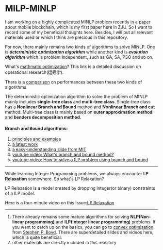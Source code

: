 # MILP-MINLP

I am working on a highly complicated MINLP problem recently in a paper about mobile blockchain, which is my first paper here in ZJU. So I want to record some of my beneficial thoughts here. Besides, I will put all relevant materials used or which I think are precious in this repository.

For now, there mainly remains two kinds of algorithms to solve MINLP. One is ***deterministic optimization algorithm*** while another kind is ***evolution algorithm*** which is problem independent, such as GA, SA, PSO and so on. 

What's [mathmatic optimization](https://zhuanlan.zhihu.com/p/25579864)? This link is a detailed discussion on operational research(运筹学).

There is a [comparison](http://baijiahao.baidu.com/s?id=1600164518587031730&wfr=spider&for=pc) on performances between these two kinds of algorithms. 

The deterministic optimization algorithm to solve the problem of MINLP mainly includes **single-tree class** and **multi-tree class**. Single-tree class has a **Nonlinear Branch and Bound** method and **Nonlinear Branch and cut** method. Multi-tree class is mainly based on **outer approximation method** and **benders decomposition method**.

#### Branch and Bound algorithms: 
1. [principles and examples](https://imada.sdu.dk/~jbj/DM85/TSPtext.pdf)
2. [a latest work](http://web.tecnico.ulisboa.pt/mcasquilho/compute/_linpro/TaylorB_module_c.pdf)
3. [a easy-understanding slide from MIT](https://ocw.mit.edu/courses/sloan-school-of-management/15-053-optimization-methods-in-management-science-spring-2013/tutorials/MIT15_053S13_tut10.pdf)
4. [youtube video: What's branch and bound method?](https://www.youtube.com/watch?v=WNRRmXZkRi0)
5. [youtube video: How to solve a ILP problem using branch and bound](https://www.youtube.com/watch?v=upcsrgqdeNQ)

---
While learning Integer Programming problems, we always encounter **LP Relaxation** somewhere. So what's LP Relaxation?

LP Relaxation is a model created by dropping integer(or binary) constraints of a ILP model.

Here is a four-minute video on this issue:[LP Relaxation](https://www.youtube.com/watch?v=P_-0YyQUgAs) 


---
1. There already remains some mature algorithms for solving **NLP(Non-linear programming)** and **ILP(Integer linear programming)** problems. If you want to catch up on the basics, you can go to [convex optimization](http://web.stanford.edu/class/ee364a/) from [Stephen P. Boyd](https://web.stanford.edu/~boyd/). There are superdetailed slides and videos here, which is quite beneficial.
2. other materials are directly included in this reository 

